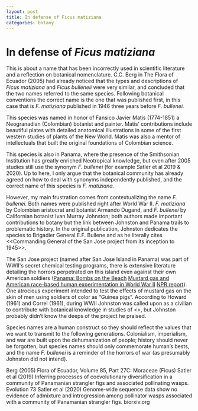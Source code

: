 ```yaml
---
layout: post
title: In defense of Ficus matiziana
categories: botany
---
```

# In defense of _Ficus matiziana_

This is about a name that has been incorrectly used in scientific literature and a reflection on botanical nomenclature. C.C. Berg in The Flora of Ecuador (2005) had already noticed that the types and descriptions of _Ficus matiziana_ and _Ficus bulleneii_ were very similar, and concluded that the two names referred to the same species. Following botanical conventions the correct name is the one that was published first, in this case that is _F. matiziana_ published in 1946 three years before _F. bullenei._ 

This species was named in honor of Fansico Javier Matis (1774-1851) a Neogranadian (Colombian) botanist and painter. Matis’ contributions include beautiful plates with detailed anatomical illustrations in some of the first western studies of plants of the New World. Matis was also a mentor of intellectuals that built the original foundations of Colombian science.

This species is also in Panama, where the presence of the Smithsonian Institution has greatly enriched Neotropical knowledge, but even after 2005 studies still use the synonym _F. bullenei_ (for example Satler et al 2019 & 2020). Up to here, I only argue that the botanical community has already agreed on how to deal with synonyms independently published, and the correct name of this species is _F. matiziana._

However, my main frustration comes from contextualizing the name _F. bullenei._ Both names were published right after World War II. _F. matiziana_ by Colombian aristocrat and botanist Armando Dugand, and _F. bullenei_ by Californian botanist Ivan Murray Johnston; both authors made important contributions to botany but the link between Johnston and Panama trails to problematic history. In the original publication, Johnston dedicates the species to Brigadier General E.F. Bullene and as he literally cites <<Commanding General of the San Jose project from its inception to 1945>>. 

The San Jose project (named after San Jose Island in Panama) was part of WWII's secret chemical testing programs, there is extensive literature detailing the horrors perpetrated on this island even against their own American soldiers ([Panama: Bombs on the Beach](https://journals.sagepub.com/doi/full/10.2968/058004014) [Mustard gas and American race-based human experimentation in World War II](https://go.gale.com/ps/i.do?id=GALE%7CA186516801&sid=googleScholar&v=2.1&it=r&linkaccess=abs&issn=10731105&p=AONE&sw=w&userGroupName=anon%7Ec1a9a120) [NPR report](https://www.npr.org/2015/06/22/415194765/u-s-troops-tested-by-race-in-secret-world-war-ii-chemical-experiments)). One atrocious experiment intended to test the effects of mustard gas on the skin of men using soldiers of color as “Guinea pigs”. According to Howard (1961) and Correl (1961), during WWII Johnston was called upon as a civilian to contribute with botanical knowledge in studies of <<means of defoliating tropical forests by the use of chemicals>>, but Johnston probably didn’t know the deeps of the project he praised. 

Species names are a human construct so they should reflect the values that we want to transmit to the following generations. Colonialism, imperialism, and war are built upon the dehumanization of people; history should never be forgotten, but species names should only commemorate human’s bests, and the name _F. bullenei_ is a reminder of the horrors of war (as presumably Johnston did not intend).

Berg (2005) Flora of Ecuador, Volume 85, Part 27C: Moraceae (Ficus)
Satler et al (2019) Inferring processes of coevolutionary diversification in a community of Panamanian strangler figs and associated pollinating wasps. Evolution 73
Satler et al (2020) Genome-wide sequence data show no evidence of admixture and introgression among pollinator wasps associated with a community of Panamanian strangler figs. biorxiv.org

